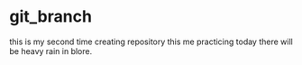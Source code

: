 # git_branch
this is my second time creating repository
this me practicing
today there will be heavy rain in blore.